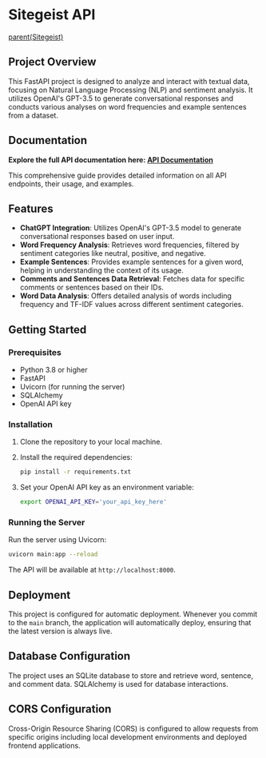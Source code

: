 # Sitegeist API

[parent(Sitegeist)](https://github.com/masaishi/Sitegeist)

## Project Overview

This FastAPI project is designed to analyze and interact with textual data, focusing on Natural Language Processing (NLP) and sentiment analysis. It utilizes OpenAI's GPT-3.5 to generate conversational responses and conducts various analyses on word frequencies and example sentences from a dataset.

## Documentation

**Explore the full API documentation here: [API Documentation](https://api-cruzhacks2024.onrender.com/docs)**

This comprehensive guide provides detailed information on all API endpoints, their usage, and examples.

## Features

- **ChatGPT Integration**: Utilizes OpenAI's GPT-3.5 model to generate conversational responses based on user input.
- **Word Frequency Analysis**: Retrieves word frequencies, filtered by sentiment categories like neutral, positive, and negative.
- **Example Sentences**: Provides example sentences for a given word, helping in understanding the context of its usage.
- **Comments and Sentences Data Retrieval**: Fetches data for specific comments or sentences based on their IDs.
- **Word Data Analysis**: Offers detailed analysis of words including frequency and TF-IDF values across different sentiment categories.

## Getting Started

### Prerequisites

- Python 3.8 or higher
- FastAPI
- Uvicorn (for running the server)
- SQLAlchemy
- OpenAI API key

### Installation

1. Clone the repository to your local machine.
2. Install the required dependencies:

   ```bash
   pip install -r requirements.txt
   ```

3. Set your OpenAI API key as an environment variable:

   ```bash
   export OPENAI_API_KEY='your_api_key_here'
   ```

### Running the Server

Run the server using Uvicorn:

```bash
uvicorn main:app --reload
```

The API will be available at `http://localhost:8000`.

## Deployment

This project is configured for automatic deployment. Whenever you commit to the `main` branch, the application will automatically deploy, ensuring that the latest version is always live.

## Database Configuration

The project uses an SQLite database to store and retrieve word, sentence, and comment data. SQLAlchemy is used for database interactions.

## CORS Configuration

Cross-Origin Resource Sharing (CORS) is configured to allow requests from specific origins including local development environments and deployed frontend applications.
